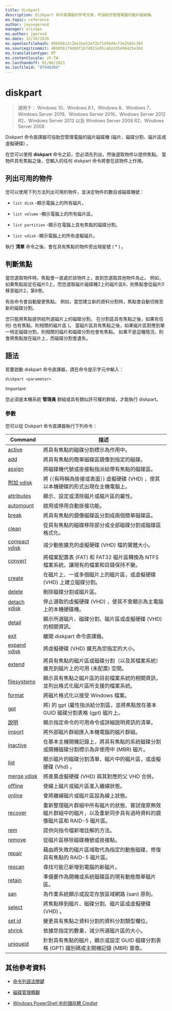 ```yaml
---
title: diskpart
description: Diskpart 命令直譯器的參考文章，可協助您管理電腦的磁片磁碟機。
ms.topic: reference
author: jasongerend
manager: elizapo
ms.author: jgerend
ms.date: 12/10/2020
ms.openlocfilehash: 99b69b12c2be1be52ef2b71d5649cf3e258dc389
ms.sourcegitcommit: 40905b1f9d68f1b7d821e05cab2d35e9b425e38d
ms.translationtype: MT
ms.contentlocale: zh-TW
ms.lasthandoff: 01/06/2021
ms.locfileid: "97946304"
---
```

# <a name="diskpart"></a>diskpart

> 適用于： Windows 10、Windows 8.1、Windows 8、Windows 7、Windows Server 2019、Windows Server 2016、Windows Server 2012 R2、Windows Server 2012 以及 Windows Server 2008 R2、Windows Server 2008

Diskpart 命令直譯器可協助您管理電腦的磁片磁碟機 (磁片、磁碟分割、磁片區或虛擬硬碟) 。

在您可以使用 **diskpart** 命令之前，您必須先列出，然後選取物件以提供焦點。 當物件具有焦點之後，您輸入的任何 diskpart 命令將會在該物件上作用。

## <a name="list-available-objects"></a>列出可用的物件

您可以使用下列方法列出可用的物件，並決定物件的數目或磁碟機號：

- `list disk` -顯示電腦上的所有磁片。

- `list volume` -顯示電腦上的所有磁片區。

- `list partition` -顯示在電腦上具有焦點的磁碟分割。

- `list vdisk` -顯示電腦上的所有虛擬磁片。

執行 **清單** 命令之後，會在具有焦點的物件旁出現星號 ( * ) 。

## <a name="determine-focus"></a>判斷焦點

當您選取物件時，焦點會一直處於該物件上，直到您選取其他物件為止。 例如，如果焦點設定在磁片0上，而您選取磁片磁碟機2上的磁片區8，則焦點會從磁片0移至磁片2，第8卷。

有些命令會自動變更焦點。 例如，當您建立新的資料分割時，焦點會自動切換至新的磁碟分割。

您只能將焦點提供給所選磁片上的磁碟分割。 在分割區具有焦點之後，如果有任何) 也有焦點，則相關的磁片區 (。 當磁片區具有焦點之後，如果磁片區對應到單一特定磁碟分割，則相關的磁片和磁碟分割也會有焦點。 如果不是這種情況，則會將焦點放在磁片上，而磁碟分割會遺失。

## <a name="syntax"></a>語法

若要啟動 diskpart 命令直譯器，請在命令提示字元中輸入：

```
diskpart <parameter>
```

> [!IMPORTANT]
> 您必須是本機系統 **管理員** 群組或具有類似許可權的群組，才能執行 diskpart。

### <a name="parameters"></a>參數

您可以從 Diskpart 命令直譯器執行下列命令：

| Command | 描述 |
| ------- | ----------- |
| [active](active.md) | 將具有焦點的磁碟分割標示為作用中。 |
| [add](add.md) | 將具有焦點的簡單磁碟區鏡像到指定的磁碟。 |
| [assign](assign.md) | 將磁碟機代號或掛接點指派給帶有焦點的磁碟區。 |
| [附加 vdisk](attach-vdisk.md) | 將 (（有時稱為掛接或表面）) 虛擬硬碟 (VHD) ，使其以本機硬碟的形式出現在主機電腦上。 |
| [attributes](attributes.md) | 顯示、設定或清除磁片或磁片區的屬性。 |
| [automount](automount.md) | 啟用或停用自動掛接功能。 |
| [break](break.md) | 將具有焦點的鏡像磁碟區分割成兩個簡單磁碟區。 |
| [clean](clean.md) | 從具有焦點的磁碟移除部分或全部磁碟分割或磁碟區格式化。 |
| [compact vdisk](compact-vdisk.md) | 減少動態擴充的虛擬硬碟 (VHD) 檔的實體大小。 |
| [convert](convert.md) | 將檔案配置表 (FAT) 和 FAT32 磁片區轉換為 NTFS 檔案系統，讓現有的檔案和目錄保持不變。 |
| [create](create.md) | 在磁片上、一或多個磁片上的磁片區，或虛擬硬碟 (VHD) 上建立磁碟分割。 |
| [delete](delete.md) | 刪除磁碟分割或磁片區。 |
| [detach vdisk](detach-vdisk.md) | 停止選取的虛擬硬碟 (VHD) ，使其不會顯示為主電腦上的本機硬碟機。 |
| [detail](detail.md) | 顯示所選磁片、磁碟分割、磁片區或虛擬硬碟 (VHD) 的相關資訊。 |
| [exit](exit.md) | 離開 diskpart 命令直譯器。 |
| [expand vdisk](expand-vdisk.md) | 將虛擬硬碟 (VHD) 擴充為您指定的大小。 |
| [extend](extend.md) | 將具有焦點的磁片區或磁碟分割（以及其檔案系統）擴充到磁片上的可用 (未配置) 空間。 |
| [filesystems](filesystems.md) | 顯示具有焦點之磁片區的目前檔案系統的相關資訊，並列出格式化磁片區所支援的檔案系統。 |
| [format](format.md) | 將磁片格式化以接受 Windows 檔案。 |
| [gpt](gpt.md) | 將) 的 gpt (屬性指派給分割區，並將焦點放在基本 GUID 磁碟分割表格 (gpt) 磁片上。 |
| [說明](help.md) | 顯示指定命令的可用命令或詳細說明資訊的清單。 |
| [import](import_1.md) | 將外部磁片群組匯入本機電腦的磁片群組。 |
| [inactive](inactive.md) | 在基本主機開機記錄上，將具有焦點的系統磁碟分割或開機磁碟分割標示為非使用中 (MBR) 磁片。 |
| [list](list.md) | 顯示磁片的磁碟分割清單、磁片中的磁片區，或虛擬硬碟 (Vhd) 。 |
| [merge vdisk](merge-vdisk.md) | 將差異虛擬硬碟 (VHD) 與其對應的父 VHD 合併。 |
| [offline](offline.md) | 使線上磁片或磁片區進入離線狀態。 |
| [online](online.md) | 會將離線磁片或磁片區設為線上狀態。 |
| [recover](recover.md) | 重新整理磁片群組中所有磁片的狀態、嘗試復原無效磁片群組中的磁片，以及重新同步具有過時資料的鏡像磁片區和 RAID-5 磁片區。 |
| [rem](rem.md) | 提供向指令檔新增註解的方法。 |
| [remove](remove.md) | 從磁片區移除磁碟機號或掛接點。 |
| [repair](repair.md) | 藉由將失敗的磁片區域取代為指定的動態磁碟，修復具有焦點的 RAID-5 磁片區。 |
| [rescan](rescan.md) | 尋找可能已新增到電腦的新磁片。 |
| [retain](retain.md) | 準備要作為開機或系統磁碟區的現有動態簡單磁片區。 |
| [san](san.md) | 為作業系統顯示或設定存放區域網路 (san) 原則。 |
| [select](select.md) | 將焦點移到磁片、磁碟分割、磁片區或虛擬硬碟 (VHD) 。 |
| [set id](set-id.md) | 變更具有焦點之資料分割的資料分割類型欄位。 |
| [shrink](shrink.md) | 依據您指定的數量，減少所選磁片區的大小。 |
| [uniqueid](uniqueid.md) | 針對具有焦點的磁片，顯示或設定 GUID 磁碟分割表格 (GPT) 識別碼或主開機記錄 (MBR) 簽章。 |

## <a name="additional-references"></a>其他參考資料

- [命令列語法關鍵](command-line-syntax-key.md)

- [磁碟管理概觀](../../storage/disk-management/overview-of-disk-management.md)

- [Windows PowerShell 中的儲存體 Cmdlet](/powershell/module/storage/)

